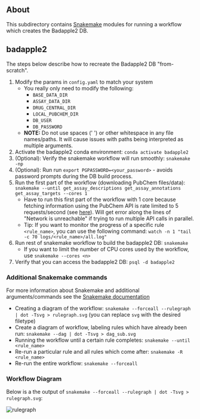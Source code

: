 ## About
This subdirectory contains [Snakemake](https://snakemake.readthedocs.io/en/stable/index.html) modules for running a workflow which creates the Badapple2 DB.

## badapple2
The steps below describe how to recreate the Badapple2 DB "from-scratch".
1. Modify the params in `config.yaml` to match your system
    * You really only need to modify the following:
        * `BASE_DATA_DIR`
        * `ASSAY_DATA_DIR`
        * `DRUG_CENTRAL_DIR`
        * `LOCAL_PUBCHEM_DIR`
        * `DB_USER`
        * `DB_PASSWORD`
    * **NOTE:** Do not use spaces (' ') or other whitespace in any file names/paths. It will cause issues with paths being interpreted as multiple arguments.
2. Activate the badapple2 conda environment: `conda activate badapple2`
3. (Optional): Verify the snakemake workflow will run smoothly: `snakemake -np`
4. (Optional): Run run `export PGPASSWORD=<your_password>` - avoids password prompts during the DB build process.
5. Run the first part of the workflow (downloading PubChem files/data): `snakemake --until get_assay_descriptions get_assay_annotations get_assay_targets --cores 1`
    * Have to run this first part of the workflow with 1 core because fetching information using the PubChem API is rate limited to 5 requests/second (see [here](https://pubchem.ncbi.nlm.nih.gov/docs/programmatic-access)). Will get error along the lines of "Network is unreachable" if trying to run multiple API calls in parallel.
    * Tip: If you want to monitor the progress of a specific rule `<rule_name>`, you can use the following command: `watch -n 1 "tail -c 70 logs/<rule_name>/all.log"`
6. Run rest of snakemake workflow to build the badapple2 DB: `snakemake`
    * If you want to limit the number of CPU cores used by the workflow, use
    `snakemake --cores <n>`
7. Verify that you can access the badapple2 DB: `psql -d badapple2`


### Additional Snakemake commands
For more information about Snakemake and additional arguments/commands see the [Snakemake documentation](https://snakemake.readthedocs.io/en/stable/)
* Creating a diagram of the workflow: `snakemake --forceall --rulegraph | dot -Tsvg > rulegraph.svg` (you can replace `svg` with the desired filetype)
* Create a diagram of workflow, labeling rules which have already been run: `snakemake --dag | dot -Tsvg > dag_sub.svg`
* Running the workflow until a certain rule completes: `snakemake --until <rule_name>` 
* Re-run a particular rule and all rules which come after: `snakemake -R <rule_name>`
* Re-run the entire workflow: `snakemake --forceall`

### Workflow Diagram
Below is a the output of `snakemake --forceall --rulegraph | dot -Tsvg > rulegraph.svg`:




![rulegraph](https://github.com/user-attachments/assets/2746ddd0-fdda-4f12-80c6-0f15a5793619)
